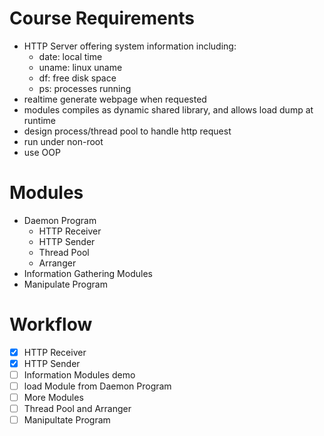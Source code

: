 Course Requirements
===
- HTTP Server offering system information including:
	- date: local time
	- uname: linux uname
	- df: free disk space
	- ps: processes running
- realtime generate webpage when requested
- modules compiles as dynamic shared library, and allows load dump at runtime
- design process/thread pool to handle http request
- run under non-root
- use OOP

Modules
===
- Daemon Program
	- HTTP Receiver
	- HTTP Sender
	- Thread Pool
	- Arranger
- Information Gathering Modules
- Manipulate Program

Workflow
===
- [X] HTTP Receiver
- [X] HTTP Sender
- [ ] Information Modules demo
- [ ] load Module from Daemon Program
- [ ] More Modules
- [ ] Thread Pool and Arranger
- [ ] Manipultate Program
